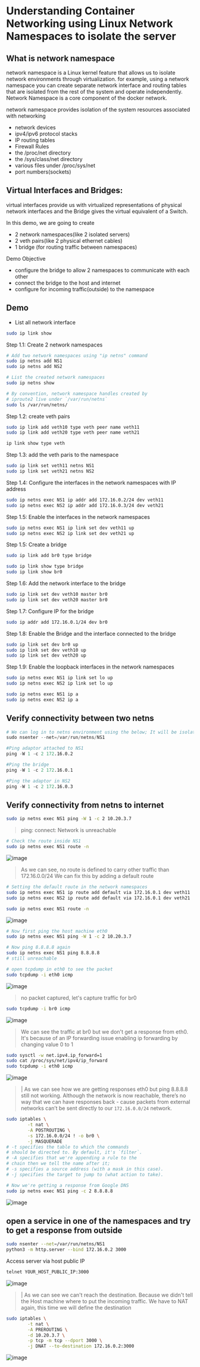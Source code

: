 # Understanding Container Networking using Linux Network Namespaces to isolate the server

## What is network namespace
network namespace is a Linux kernel feature that allows us to isolate network environments through virtualization. for example, using a network namespace you can create separate network interface and routing tables that are isolated from the rest of the system and operate independently.
Network Namespace is a core component of the docker network.

network namespace provides isolation of the system resources associated with networking
- network devices
- ipv4/ipv6 protocol stacks
- IP routing tables
- Firewall Rules
- the /proc/net directory
- the /sys/class/net directory
- various files under /proc/sys/net
- port numbers(sockets)

## Virtual Interfaces and Bridges:
virtual interfaces provide us with virtualized representations of physical network interfaces and the Bridge gives the virtual equivalent of a Switch.

In this demo, we are going to create 
- 2 network namespaces(like 2 isolated servers)
- 2 veth pairs(like 2 physical ethernet cables)
- 1 bridge (for routing traffic between namespaces)

Demo Objective
- configure the bridge to allow 2 namespaces to communicate with each other
- connect the bridge to the host and internet
- configure for incoming traffic(outside) to the namespace

## Demo
- List all network interface
```sh
sudo ip link show
```

Step 1.1: Create 2 network namespaces
```sh
# Add two network namespaces using "ip netns" command
sudo ip netns add NS1
sudo ip netns add NS2
```

```sh
# List the created network namespaces
sudo ip netns show

# By convention, network namespace handles created by
# iproute2 live under `/var/run/netns`
sudo ls /var/run/netns/
```

Step 1.2: create veth pairs
```sh
sudo ip link add veth10 type veth peer name veth11
sudo ip link add veth20 type veth peer name veth21

ip link show type veth
```

Step 1.3: add the veth paris to the namespace
```sh
sudo ip link set veth11 netns NS1
sudo ip link set veth21 netns NS2
```

Step 1.4: Configure the interfaces in the network namespaces with IP address
```sh
sudo ip netns exec NS1 ip addr add 172.16.0.2/24 dev veth11 
sudo ip netns exec NS2 ip addr add 172.16.0.3/24 dev veth21
```

Step 1.5: Enable the interfaces in the network namespaces
```sh
sudo ip netns exec NS1 ip link set dev veth11 up
sudo ip netns exec NS2 ip link set dev veth21 up
```

Step 1.5: Create a bridge
```sh
sudo ip link add br0 type bridge

sudo ip link show type bridge
sudo ip link show br0
```

Step 1.6: Add the network interface to the bridge
```sh
sudo ip link set dev veth10 master br0
sudo ip link set dev veth20 master br0
```

Step 1.7: Configure IP for the bridge
```sh
sudo ip addr add 172.16.0.1/24 dev br0
```

Step 1.8: Enable the Bridge and the interface connected to the bridge
```sh
sudo ip link set dev br0 up
sudo ip link set dev veth10 up
sudo ip link set dev veth20 up
```

Step 1.9: Enable the loopback interfaces in the network namespaces
```sh
sudo ip netns exec NS1 ip link set lo up
sudo ip netns exec NS2 ip link set lo up

sudo ip netns exec NS1 ip a
sudo ip netns exec NS2 ip a
```

## Verify connectivity between two netns
```s
# We can log in to netns environment using the below; It will be isolated from any other network
sudo nsenter --net=/var/run/netns/NS1

#Ping adaptor attached to NS1
ping -W 1 -c 2 172.16.0.2

#Ping the bridge
ping -W 1 -c 2 172.16.0.1

#Ping the adaptor in NS2
ping -W 1 -c 2 172.16.0.3
```

## Verify connectivity from netns to internet
```sh
sudo ip netns exec NS1 ping -W 1 -c 2 10.20.3.7
```
> ping: connect: Network is unreachable

```sh
# Check the route inside NS1
sudo ip netns exec NS1 route -n
```
![image](https://github.com/ChrisDevOpsOrg/linux-namespace/assets/54896350/096f13ed-fde3-49ef-ba25-0597a5b63177)
> As we can see, no route is defined to carry other traffic than 172.16.0.0/24
> We can fix this by adding a default route


```sh
# Setting the default route in the network namespaces
sudo ip netns exec NS1 ip route add default via 172.16.0.1 dev veth11
sudo ip netns exec NS2 ip route add default via 172.16.0.1 dev veth21

sudo ip netns exec NS1 route -n
```
![image](https://github.com/ChrisDevOpsOrg/linux-namespace/assets/54896350/c04c0287-1cbc-49f9-8005-ee0400d16e58)


```sh
# Now first ping the host machine eth0
sudo ip netns exec NS1 ping -W 1 -c 2 10.20.3.7

# Now ping 8.8.8.8 again
sudo ip netns exec NS1 ping 8.8.8.8
# still unreachable
```
```sh
# open tcpdump in eth0 to see the packet
sudo tcpdump -i eth0 icmp
```
![image](https://github.com/ChrisDevOpsOrg/linux-namespace/assets/54896350/831a39d4-c5ea-45c8-8361-28d508758b70)
> no packet captured, let's capture traffic for br0

```sh
sudo tcpdump -i br0 icmp
```
![image](https://github.com/ChrisDevOpsOrg/linux-namespace/assets/54896350/b4251edf-bca1-4f89-9639-dfbb4b9f9712)
> We can see the traffic at br0 but we don't get a response from eth0.
> It's because of an IP forwarding issue
> enabling ip forwarding by changing value 0 to 1

```sh
sudo sysctl -w net.ipv4.ip_forward=1
sudo cat /proc/sys/net/ipv4/ip_forward
sudo tcpdump -i eth0 icmp
```
![image](https://github.com/ChrisDevOpsOrg/linux-namespace/assets/54896350/8b3984ac-0bf8-4443-86c4-bdda0e4a830c)
>|  As we can see how we are getting responses eth0 but ping 8.8.8.8 still not working. Although the network is now reachable, there’s no way that we can have responses back - cause packets from external networks 
can’t be sent directly to our `172.16.0.0/24` network.

```sh
sudo iptables \
        -t nat \
        -A POSTROUTING \
        -s 172.16.0.0/24 ! -o br0 \
        -j MASQUERADE
# -t specifies the table to which the commands
# should be directed to. By default, it's `filter`.
# -A specifies that we're appending a rule to the
# chain then we tell the name after it;
# -s specifies a source address (with a mask in this case).
# -j specifies the target to jump to (what action to take).

# Now we're getting a response from Google DNS
sudo ip netns exec NS1 ping -c 2 8.8.8.8
```
![image](https://github.com/ChrisDevOpsOrg/linux-namespace/assets/54896350/3791022f-9db4-4c4f-b774-5759586c1fbd)

## open a service in one of the namespaces and try to get a response from outside
```sh
sudo nsenter --net=/var/run/netns/NS1
python3 -m http.server --bind 172.16.0.2 3000
```
Access server via host public IP
```sh
telnet YOUR_HOST_PUBLIC_IP:3000
```
![image](https://github.com/ChrisDevOpsOrg/linux-namespace/assets/54896350/fc362ffd-420a-47bc-8e84-aaea4a455e3e)
>| As we can see we can't reach the destination. Because we didn't tell the Host machine where to put the incoming traffic. We have to NAT again, this time we will define the destination

```sh
sudo iptables \
        -t nat \
        -A PREROUTING \
        -d 10.20.3.7 \
        -p tcp -m tcp --dport 3000 \
        -j DNAT --to-destination 172.16.0.2:3000
```
![image](https://github.com/ChrisDevOpsOrg/linux-namespace/assets/54896350/452258d0-d37c-4a62-bfde-1ddef09b9012)





